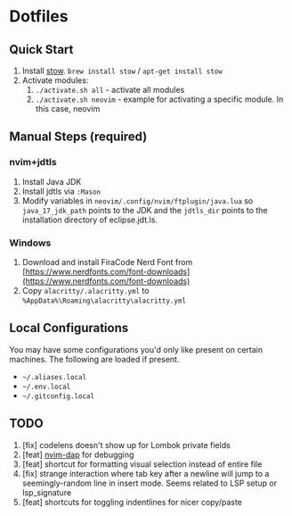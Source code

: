 # Dotfiles

## Quick Start

1. Install [stow](https://www.gnu.org/software/stow/). `brew install stow` / `apt-get install stow`
2. Activate modules:
    1. `./activate.sh all` - activate all modules
    2. `./activate.sh neovim` - example for activating a specific module. In this case, neovim

## Manual Steps (required)

### nvim+jdtls

1. Install Java JDK
2. Install jdtls via `:Mason`
3. Modify variables in `neovim/.config/nvim/ftplugin/java.lua` so `java_17_jdk_path` points to the JDK and the `jdtls_dir` points to the installation directory of eclipse.jdt.ls.

### Windows

1. Download and install FiraCode Nerd Font from [https://www.nerdfonts.com/font-downloads](https://www.nerdfonts.com/font-downloads)
2. Copy `alacritty/.alacritty.yml` to `%AppData%\Roaming\alacritty\alacritty.yml`

## Local Configurations

You may have some configurations you'd only like present on certain machines. The following are loaded if present.
- `~/.aliases.local`
- `~/.env.local`
- `~/.gitconfig.local`

## TODO

1. [fix] codelens doesn't show up for Lombok private fields
2. [feat] [nvim-dap](https://github.com/mfussenegger/nvim-dap) for debugging
3. [feat] shortcut for formatting visual selection instead of entire file
4. [fix] strange interaction where tab key after a newline will jump to a seemingly-random line in insert mode. Seems related to LSP setup or lsp_signature
5. [feat] shortcuts for toggling indentlines for nicer copy/paste

